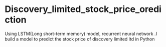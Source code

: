 # Discovery_limited_stock_price_orediction
Using LSTM(Long short-term memory) model, recurrent neural network .I build a model to predict the stock price of discovery limited ltd in Python

